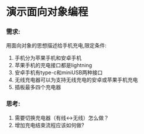 # 演示面向对象编程

### 需求:
用面向对象的思想描述给手机充电,限定条件:

1. 手机分为苹果手机和安卓手机
2. 苹果手机的充电接口都是lightning
3. 安卓手机有type-c和miniUSB两种接口
4. 无线充电器可以为支持无线充电的安卓或苹果手机充电
4. 插板最多四个充电器


### 思考:
1. 需要切换充电器（有线<->无线）怎么做？
2. 增加充电结束流程应该如何做?
